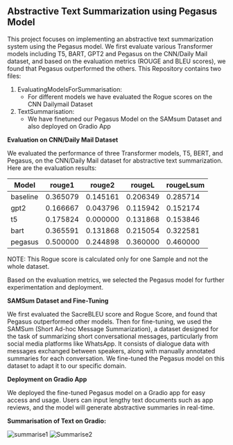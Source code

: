 ## Abstractive Text Summarization using Pegasus Model

This project focuses on implementing an abstractive text summarization system using the Pegasus model. We first evaluate various Transformer models including T5, BART, GPT2 and Pegasus on the CNN/Daily Mail dataset, and based on the evaluation metrics (ROUGE and BLEU scores), we found that Pegasus outperformed the others.
This Repository contains two files:
1. EvaluatingModelsForSummarisation:
   - For different models we have evaluated the Rogue scores on the CNN Dailymail Dataset
3. TextSummarisation:
   - We have finetuned our Pegasus Model on the SAMsum Dataset and also deployed on Gradio App
     
**Evaluation on CNN/Daily Mail Dataset**

We evaluated the performance of three Transformer models, T5, BERT, and Pegasus, on the CNN/Daily Mail dataset for abstractive text summarization. Here are the evaluation results:

| Model   | rouge1    | rouge2    | rougeL    | rougeLsum |
|---------|-----------|-----------|-----------|-----------|
| baseline| 0.365079  | 0.145161  | 0.206349  | 0.285714  |
| gpt2    | 0.166667  | 0.043796  | 0.115942  | 0.152174  |
| t5      | 0.175824  | 0.000000  | 0.131868  | 0.153846  |
| bart    | 0.365591  | 0.131868  | 0.215054  | 0.322581  |
| pegasus | 0.500000  | 0.244898  | 0.360000  | 0.460000  |

NOTE: This Rogue score is calculated only for one Sample and not the whole dataset.

Based on the evaluation metrics, we selected the Pegasus model for further experimentation and deployment.


**SAMSum Dataset and Fine-Tuning**

We first evaluated the SacreBLEU score and Rogue Score, and found that Pegasus outperformed other models. Then for fine-tuning, we used the SAMSum (Short Ad-hoc Message Summarization), a  dataset designed for the task of summarizing short conversational messages, particularly from social media platforms like WhatsApp. It consists of dialogue data with messages exchanged between speakers, along with manually annotated summaries for each conversation. We fine-tuned the Pegasus model on this dataset to adapt it to our specific domain.

**Deployment on Gradio App**

We deployed the fine-tuned Pegasus model on a Gradio app for easy access and usage. Users can input lengthy text documents such as app reviews, and the model will generate abstractive summaries in real-time.

**Summarisation of Text on Gradio:**

![summarise1](https://github.com/Arpit-Avasarmol/Text-Summarization/assets/88440241/1eadec4d-5c1f-495d-b745-1b930e9ca681)
![Summarise2](https://github.com/Arpit-Avasarmol/Text-Summarization/assets/88440241/b029be7f-45a7-457c-8d48-a14f9a57b6be)
